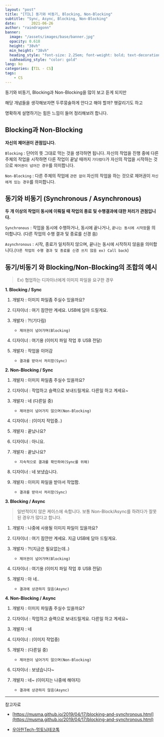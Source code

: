 ```yaml
---
layout: "post"
title: "[TIL] 동기와 비동기, Blocking, Non-Blocking"
subtitle: "Sync, Async, Blocking, Non-Blocking"
date:       2021-06-26
author: "raindragonn"
banner:
  image: "/assets/images/base/banner.jpg"
  opacity: 0.618
  height: "38vh"
  min_height: "38vh"
  heading_style: "font-size: 2.25em; font-weight: bold; text-decoration: underline"
  subheading_style: "color: gold"
lang: ko
categories: [TIL - CS]
tags:
    - CS
---
```


동기와 비동기, Blocking과 Non-Blocking을 많이 보고 듣게 되지만

해당 개념들을 생각해보자면 두루뭉술하게 안다고 해야 할까? 헷갈리기도 하고

명확하게 설명하기는 힘든 느낌이 들어 정리해보려 합니다.


## Blocking과 Non-Blocking

**자신의 제어권이 관점입니다.**

`Blocking` : 단어의 뜻 그대로 막는 것을 생각하면 됩니다. 자신의 작업을 진행 중에 다른 주체의 작업을 시작하면 다른 작업이 끝날 때까지 `기다렸다`가 자신의 작업을 시작하는 것으로 `제어권이 넘어간 경우`를 의미합니다.

`Non-Blocking` : 다른 주체의 작업에 `관련 없이` 자신의 작업을 하는 것으로 제어권이 `자신에게 있는 경우`를 의미합니다.


## 동기와 비동기 (Synchronous / Asynchronous)

**두 개 이상의 작업이 동시에 이뤄질 때 작업의 종료 및 수행결과에 대한 처리가 관점입니다.**

`Synchronous` : 작업을 동시에 수행하거나, 동시에 끝나거나, `끝나는 동시에 시작함`을 의미합니다. (다른 작업의 수행 결과 및 종료를 신경 씀)

`Asynchronous` : 시작, 종료가 일치하지 않으며, 끝나는 동시에 시작하지 않음을 의미합니다.(`다른 작업의 수행 결과 및 종료를 신경 쓰지 않음 ex) Call back`)


## 동기/비동기 와 Blocking/Non-Blocking의 조합의 예시

> Ex) 협업하는 디자이너에게 이미지 파일을 요구한 경우

**1. Blocking / Sync**

1. 개발자 : 이미지 파일좀 주실수 있을까요?

2. 디자이너 : 여기 잠깐만 계세요. USB에 담아 드릴게요.
  
3. 개발자 : ?!(기다림)

   - `제어권이 넘어가며(Blocking)`

4. 디자이너 : 여기용 (이미지 파일 작업 후 USB 전달)

5. 개발자 : 작업을 이어감

   - `결과를 받아서 처리함(Sync)`

**2. Non-Blocking / Sync**

1. 개발자 : 이미지 파일좀 주실수 있을까요?

2. 디자이너 : 작업하고 슬랙으로 보내드릴게요. 다른일 하고 계세요~

3. 개발자 : 네 (다른일 중)

   - `제어권이 넘어가지 않으며(Non-Blocking)`

4. 디자이너 : (이미지 작업중..)

5. 개발자 : 끝났나요?

6. 디자이너 : 아니요.

7. 개발자 : 끝났나요?

   - `지속적으로 결과를 확인하여(Sync를 위해)`

8. 디자이너 : 네 보냈습니다.

9. 개발자 : 이미지 파일을 받아서 작업함.

   - `결과를 받아서 처리함(Sync)`

**3. Blocking / Async**

> 일반적이지 않은 케이스에 속합니다. 보통 Non-Block/Async를 하려다가 잘못된 경우가 많다고 합니다.

1. 개발자 : 나중에 사용될 이미지 파일이 있을까요?

2. 디자이너 : 여기 잠깐만 계세요. 지금 USB에 담아 드릴게요.

3. 개발자 : ?!(지금은 필요없는데..)

   - `제어권이 넘어가며(Blocking)`

4. 디자이너 : 여기용 (이미지 파일 작업 후 USB 전달)

5. 개발자 : 아 네..

   - `결과에 상관하지 않음(Async)`

**4. Non-Blocking / Async**

1. 개발자 : 이미지 파일좀 주실수 있을까요?

2. 디자이너 : 작업하고 슬랙으로 보내드릴게요. 다른일 하고 계세요~

3. 개발자 : 네

4. 디자이너 : (이미지 작업중)

5. 개발자 : (다른일 중)

   - `제어권이 넘어가지 않으며(Non-Blocking)`

6. 디자이너 : 보냈습니다~

7. 개발자 : 네~ (이미지는 나중에 해야지)

   - `결과에 상관하지 않음(Async)`




___

참고자료

- [https://musma.github.io/2019/04/17/blocking-and-synchronous.html](https://musma.github.io/2019/04/17/blocking-and-synchronous.html)

- [우아한Tech-멍토님테코톡](https://www.youtube.com/watch?v=IdpkfygWIMk)
